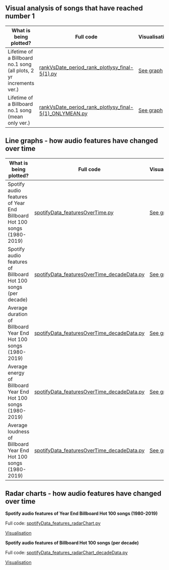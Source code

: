 <h2>Visual analysis of songs that have reached number 1</h2>

What is being plotted? | Full code | Visualisation
------|-----------|--------------
Lifetime of a Billboard no.1 song (all plots, 2 yr increments ver.)|[rankVsDate_period_rank_plotlysy_final-5(1).py](rankVsDate_period_rank_plotlysy_final-5(1).py)|[See graph](https://chart-studio.plot.ly/~thisistiff/30/#/)
Lifetime of a Billboard no.1 song (mean only ver.)|[rankVsDate_period_rank_plotlysy_final-5(1)_ONLYMEAN.py](rankVsDate_period_rank_plotlysy_final-5(1)_ONLYMEAN.py)|[See graph](https://chart-studio.plot.ly/~thisistiff/39)



<h2>Line graphs - how audio features have changed over time</h2>

What is being plotted? | Full code | Visualisation
------|-----------|--------------
Spotify audio features of Year End Billboard Hot 100 songs (1980-2019)|[spotifyData_featuresOverTime.py](spotifyData_featuresOverTime.py)|[See graph](https://chart-studio.plot.ly/~thisistiff/11)
Spotify audio features of Billboard Hot 100 songs (per decade)|[spotifyData_featuresOverTime_decadeData.py](spotifyData_featuresOverTime_decadeData.py)|[See graph](https://chart-studio.plot.ly/~thisistiff/4)
Average duration of Billboard Year End Hot 100 songs (1980-2019)|[spotifyData_featuresOverTime_decadeData.py](spotifyData_featuresOverTime_decadeData.py)|[See graph](https://chart-studio.plot.ly/~thisistiff/23)
Average energy of Billboard Year End Hot 100 songs (1980-2019)|[spotifyData_featuresOverTime_decadeData.py](spotifyData_featuresOverTime_decadeData.py)|[See graph](https://chart-studio.plot.ly/~thisistiff/14)
Average loudness of Billboard Year End Hot 100 songs (1980-2019)|[spotifyData_featuresOverTime_decadeData.py](spotifyData_featuresOverTime_decadeData.py)|[See graph](https://chart-studio.plot.ly/~thisistiff/25)



<h2>Radar charts - how audio features have changed over time</h2>

**Spotify audio features of Year End Billboard Hot 100 songs (1980-2019)**

Full code: [spotifyData_features_radarChart.py](spotifyData_features_radarChart.py)

[Visualisation](https://chart-studio.plot.ly/~thisistiff/8)


**Spotify audio features of Billboard Hot 100 songs (per decade)**

Full code: [spotifyData_features_radarChart_decadeData.py](spotifyData_features_radarChart_decadeData.py)

[Visualisation](https://chart-studio.plot.ly/~thisistiff/1)
